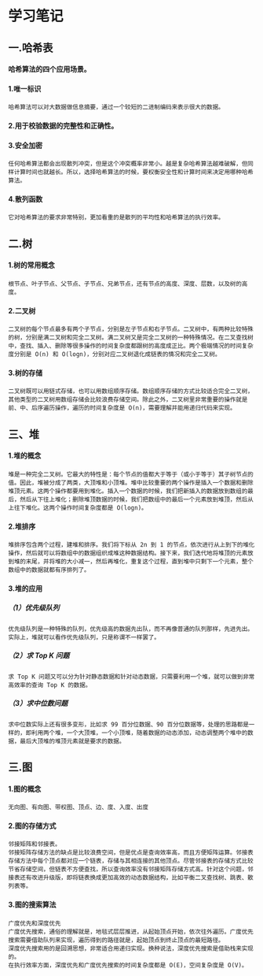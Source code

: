 # 学习笔记

## 一.哈希表

#### 哈希算法的四个应用场景。

#### 1.唯一标识
    哈希算法可以对大数据做信息摘要，通过一个较短的二进制编码来表示很大的数据。

#### 2.用于校验数据的完整性和正确性。

#### 3.安全加密
    任何哈希算法都会出现散列冲突，但是这个冲突概率非常小。越是复杂哈希算法越难破解，但同样计算时间也就越长。所以，选择哈希算法的时候，要权衡安全性和计算时间来决定用哪种哈希算法。

#### 4.散列函数
    它对哈希算法的要求非常特别，更加看重的是散列的平均性和哈希算法的执行效率。

## 二.树

#### 1.树的常用概念
    根节点、叶子节点、父节点、子节点、兄弟节点，还有节点的高度、深度、层数，以及树的高度。

#### 2.二叉树
    二叉树的每个节点最多有两个子节点，分别是左子节点和右子节点。二叉树中，有两种比较特殊的树，分别是满二叉树和完全二叉树。满二叉树又是完全二叉树的一种特殊情况。在二叉查找树中，查找、插入、删除等很多操作的时间复杂度都跟树的高度成正比。两个极端情况的时间复杂度分别是 O(n) 和 O(logn)，分别对应二叉树退化成链表的情况和完全二叉树。

#### 3.树的存储
    二叉树既可以用链式存储，也可以用数组顺序存储。数组顺序存储的方式比较适合完全二叉树，其他类型的二叉树用数组存储会比较浪费存储空间。除此之外，二叉树里非常重要的操作就是前、中、后序遍历操作，遍历的时间复杂度是 O(n)，需要理解并能用递归代码来实现。

## 三、堆

#### 1.堆的概念
    堆是一种完全二叉树。它最大的特性是：每个节点的值都大于等于（或小于等于）其子树节点的值。因此，堆被分成了两类，大顶堆和小顶堆。堆中比较重要的两个操作是插入一个数据和删除堆顶元素。这两个操作都要用到堆化。插入一个数据的时候，我们把新插入的数据放到数组的最后，然后从下往上堆化；删除堆顶数据的时候，我们把数组中的最后一个元素放到堆顶，然后从上往下堆化。这两个操作时间复杂度都是 O(logn)。

#### 2.堆排序
    堆排序包含两个过程，建堆和排序。我们将下标从 2n​ 到 1 的节点，依次进行从上到下的堆化操作，然后就可以将数组中的数据组织成堆这种数据结构。接下来，我们迭代地将堆顶的元素放到堆的末尾，并将堆的大小减一，然后再堆化，重复这个过程，直到堆中只剩下一个元素，整个数组中的数据就都有序排列了。

#### 3.堆的应用

##### （1）优先级队列
    优先级队列是一种特殊的队列，优先级高的数据先出队，而不再像普通的队列那样，先进先出。实际上，堆就可以看作优先级队列，只是称谓不一样罢了。
##### （2）求 Top K 问题
    求 Top K 问题又可以分为针对静态数据和针对动态数据，只需要利用一个堆，就可以做到非常高效率的查询 Top K 的数据。
##### （3）求中位数问题
    求中位数实际上还有很多变形，比如求 99 百分位数据、90 百分位数据等，处理的思路都是一样的，即利用两个堆，一个大顶堆，一个小顶堆，随着数据的动态添加，动态调整两个堆中的数据，最后大顶堆的堆顶元素就是要求的数据。

## 三.图

#### 1.图的概念
    无向图、有向图、带权图、顶点、边、度、入度、出度

#### 2.图的存储方式
    邻接矩阵和邻接表。
    邻接矩阵存储方法的缺点是比较浪费空间，但是优点是查询效率高，而且方便矩阵运算。邻接表存储方法中每个顶点都对应一个链表，存储与其相连接的其他顶点。尽管邻接表的存储方式比较节省存储空间，但链表不方便查找，所以查询效率没有邻接矩阵存储方式高。针对这个问题，邻接表还有改进升级版，即将链表换成更加高效的动态数据结构，比如平衡二叉查找树、跳表、散列表等。

#### 3.图的搜索算法
    广度优先和深度优先
    广度优先搜索，通俗的理解就是，地毯式层层推进，从起始顶点开始，依次往外遍历。广度优先搜索需要借助队列来实现，遍历得到的路径就是，起始顶点到终止顶点的最短路径。
    深度优先搜索用的是回溯思想，非常适合用递归实现。换种说法，深度优先搜索是借助栈来实现的。
    在执行效率方面，深度优先和广度优先搜索的时间复杂度都是 O(E)，空间复杂度是 O(V)。